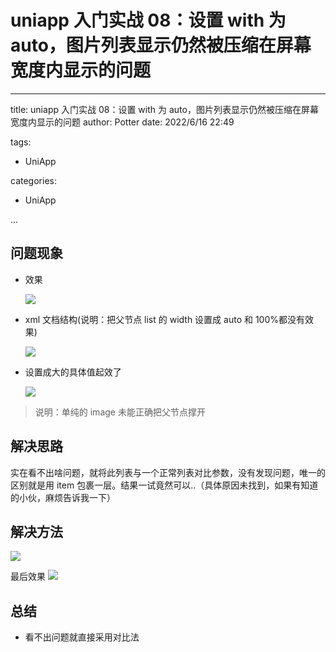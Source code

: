 # uniapp 入门实战 08：设置 with 为 auto，图片列表显示仍然被压缩在屏幕宽度内显示的问题

---

title: uniapp 入门实战 08：设置 with 为 auto，图片列表显示仍然被压缩在屏幕宽度内显示的问题
author: Potter
date: 2022/6/16 22:49

tags:

- UniApp

categories:

- UniApp

...

## 问题现象

- 效果

  ![](https://cdn.jsdelivr.net/gh/yxw007/BlogPicBed@master//img/20220616210533.png)

- xml 文档结构(说明：把父节点 list 的 width 设置成 auto 和 100%都没有效果)

  ![](https://cdn.jsdelivr.net/gh/yxw007/BlogPicBed@master//img/20220616210431.png)

- 设置成大的具体值起效了

  ![](https://cdn.jsdelivr.net/gh/yxw007/BlogPicBed@master//img/20220616210448.png)

> 说明：单纯的 image 未能正确把父节点撑开

## 解决思路

实在看不出啥问题，就将此列表与一个正常列表对比参数，没有发现问题，唯一的区别就是用 item 包裹一层。结果一试竟然可以..（具体原因未找到，如果有知道的小伙，麻烦告诉我一下）

## 解决方法

![](https://cdn.jsdelivr.net/gh/yxw007/BlogPicBed@master//img/20220616210507.png)

最后效果
![](https://cdn.jsdelivr.net/gh/yxw007/BlogPicBed@master//img/20220616210523.png)

## 总结

- 看不出问题就直接采用对比法
